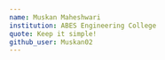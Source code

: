```yaml
---
name: Muskan Maheshwari
institution: ABES Engineering College
quote: Keep it simple!
github_user: Muskan02
---
```

